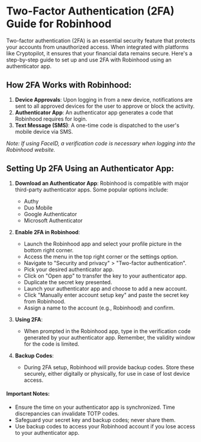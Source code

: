 # **Two-Factor Authentication (2FA) Guide for Robinhood**

Two-factor authentication (2FA) is an essential security feature that protects your accounts from unauthorized access. When integrated with platforms like Cryptopilot, it ensures that your financial data remains secure. Here's a step-by-step guide to set up and use 2FA with Robinhood using an authenticator app.

## **How 2FA Works with Robinhood**:

1. **Device Approvals**: Upon logging in from a new device, notifications are sent to all approved devices for the user to approve or block the activity.
2. **Authenticator App**: An authenticator app generates a code that Robinhood requires for login.
3. **Text Message (SMS)**: A one-time code is dispatched to the user's mobile device via SMS.

*Note: If using FaceID, a verification code is necessary when logging into the Robinhood website.*

## **Setting Up 2FA Using an Authenticator App**:

1. **Download an Authenticator App**: Robinhood is compatible with major third-party authenticator apps. Some popular options include:
   - Authy
   - Duo Mobile
   - Google Authenticator
   - Microsoft Authenticator

2. **Enable 2FA in Robinhood**:
   - Launch the Robinhood app and select your profile picture in the bottom right corner.
   - Access the menu in the top right corner or the settings option.
   - Navigate to "Security and privacy" > "Two-factor authentication".
   - Pick your desired authenticator app.
   - Click on "Open app" to transfer the key to your authenticator app.
   - Duplicate the secret key presented.
   - Launch your authenticator app and choose to add a new account.
   - Click "Manually enter account setup key" and paste the secret key from Robinhood.
   - Assign a name to the account (e.g., Robinhood) and confirm.

3. **Using 2FA**:
   - When prompted in the Robinhood app, type in the verification code generated by your authenticator app. Remember, the validity window for the code is limited.

4. **Backup Codes**:
   - During 2FA setup, Robinhood will provide backup codes. Store these securely, either digitally or physically, for use in case of lost device access.

#### **Important Notes**:
- Ensure the time on your authenticator app is synchronized. Time discrepancies can invalidate TOTP codes.
- Safeguard your secret key and backup codes; never share them.
- Use backup codes to access your Robinhood account if you lose access to your authenticator app.
